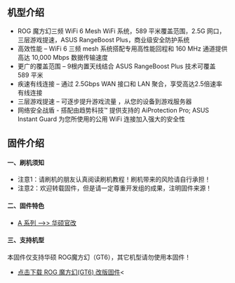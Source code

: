 ## 机型介绍
* ROG 魔方幻三频 WiFi 6 Mesh WiFi 系统，589 平米覆盖范围，2.5G 网口，三层游戏提速，ASUS RangeBoost Plus，商业级安全防护系统
* 高效性能 – WiFi 6 三频 mesh 系统搭配专用高性能回程和 160 MHz 通道提供高达 10,000 Mbps 数据传输速度
* 更广的覆盖范围 – 9根内置天线结合 ASUS RangeBoost Plus 技术可覆盖 589 平米
* 疾速有线连接 – 通过 2.5Gbps WAN 接口和 LAN 聚合，享受高达2.5倍速率有线连接
* 三层游戏提速 – 可逐步提升游戏流量 ，从您的设备到游戏服务器
* 网络安全战盾 - 搭配由趋势科技™ 提供支持的 AiProtection Pro; ASUS Instant Guard 为您所使用的公用 WiFi 连接加入强大的安全性

## 固件介绍
#### 一、刷机须知
* 注意1：请刷机的朋友认真阅读刷机教程！刷机带来的风险请自行承担！
* 注意2：欢迎转载固件，但是请一定尊重开发组的成果，注明固件来源！

#### 二、固件特色
* [A 系列 ——>> 华硕官改](/zh/guide/asus/firmware-a.md)

#### 三、支持机型
本固件仅支持华硕 ROG魔方幻（GT6），其它机型请勿使用本固件！

* [点击下载 ROG 魔方幻(GT6) 改版固件](https://www.asusgo.com/firmware/download?devicename=gt6&firmware=asus_official)<